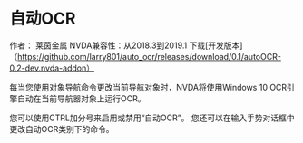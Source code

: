 # 自动OCR #

作者： 莱茵金属
NVDA兼容性：从2018.3到2019.1
下载[开发版本]（https://github.com/larry801/auto_ocr/releases/download/0.1/autoOCR-0.2-dev.nvda-addon）


每当您使用对象导航命令更改当前导航对象时，NVDA将使用Windows 10 OCR引擎自动在当前导航器对象上运行OCR。

您可以使用CTRL加分号来启用或禁用“自动OCR”。 您还可以在输入手势对话框中更改自动OCR类别下的命令。